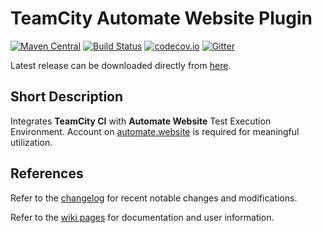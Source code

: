 # TeamCity Automate Website Plugin

[![Maven Central](https://maven-badges.herokuapp.com/maven-central/website.automate.teamcity/teamcity-automate-website-build/badge.svg)](https://maven-badges.herokuapp.com/maven-central/website.automate.teamcity/teamcity-automate-website-build) [![Build Status](https://travis-ci.org/automate-website/teamcity-plugin.svg?branch=master)](https://travis-ci.org/automate-website/teamcity-plugin) [![codecov.io](https://codecov.io/github/automate-website/teamcity-plugin/coverage.svg?branch=master)](https://codecov.io/github/automate-website/teamcity-plugin?branch=master) [![Gitter](https://badges.gitter.im/automate-website/teamcity-plugin.svg)](https://gitter.im/automate-website/teamcity-plugin?utm_source=badge&utm_medium=badge&utm_campaign=pr-badge)

Latest release can be downloaded directly from [here].

## Short Description
Integrates **TeamCity CI** with **Automate Website** Test Execution Environment.
Account on [automate.website] is required for meaningful utilization.

## References
Refer to the [changelog] for recent notable changes and modifications.

Refer to the [wiki pages] for documentation and user information.

[automate.website]: https://automate.website
[changelog]: CHANGELOG.md
[wiki pages]: https://github.com/automate-website/teamcity-plugin/wiki/Home
[here]: http://repo1.maven.org/maven2/website/automate/teamcity/teamcity-automate-website-build/0.3.0/teamcity-automate-website-build-0.3.0.zip